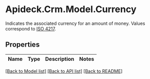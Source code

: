 # Apideck.Crm.Model.Currency
Indicates the associated currency for an amount of money. Values correspond to [ISO 4217](https://en.wikipedia.org/wiki/ISO_4217).

## Properties

Name | Type | Description | Notes
------------ | ------------- | ------------- | -------------

[[Back to Model list]](../README.md#documentation-for-models) [[Back to API list]](../README.md#documentation-for-api-endpoints) [[Back to README]](../README.md)

